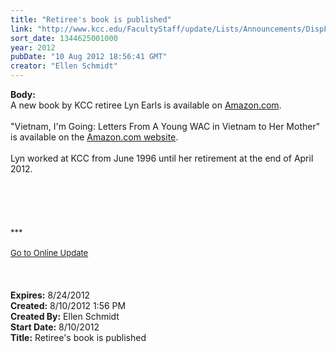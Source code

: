 ```yaml
---
title: "Retiree's book is published"
link: "http://www.kcc.edu/FacultyStaff/update/Lists/Announcements/DispForm.aspx?ID=775"
sort_date: 1344625001000
year: 2012
pubDate: "10 Aug 2012 18:56:41 GMT"
creator: "Ellen Schmidt"
---
```


<div><b>Body:</b> <div class="ExternalClass56A93D9E1A76429193DAB851CAC35AB0">
<div><span id="btAsinTitle">A new book by KCC retiree Lyn Earls is available on <a href="http://www.Amazon.com">Amazon.com</a>.</span></div>
<div><span></span> </div>
<div><span>&quot;Vietnam, I'm Going: Letters From A Young WAC in Vietnam to Her Mother&quot; is available on the <a href="http://www.amazon.com/Vietnam-Im-Going-Letters-Mother/dp/1477108947/ref=sr_1_1?s=books&amp;ie=UTF8&amp;qid=1344624560&amp;sr=1-1">Amazon.com website</a>.</span></div>
<div><span></span> </div>
<div><span>Lyn worked at KCC from June 1996 until her retirement at the end of April 2012.</span></div>
<div><span></span> </div>
<div><span></span> </div>
<div><span>
<div> </div>
<div> </div>
<div> </div>
<div>
<div><font size="2">***</font></div>
<div><font size="2"></font> </div>
<div><a href="/FacultyStaff/update/Pages/dailyupdate.aspx"><font size="2">Go to Online Update</font></a></div>
<div><font size="2"></font> </div>
<div><font size="2"></font> </div><br /></div></span></div></div></div>
<div><b>Expires:</b> 8/24/2012</div>
<div><b>Created:</b> 8/10/2012 1:56 PM</div>
<div><b>Created By:</b> Ellen Schmidt</div>
<div><b>Start Date:</b> 8/10/2012</div>
<div><b>Title:</b> Retiree&#39;s book is published</div>
